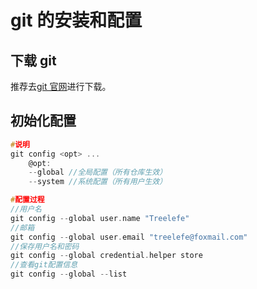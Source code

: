 # git 的安装和配置

## 下载 git

推荐去[git 官网](git-scm.com)进行下载。

## 初始化配置

```c
#说明
git config <opt> ...
    @opt:
    --global //全局配置（所有仓库生效）
    --system //系统配置（所有用户生效）

#配置过程
//用户名
git config --global user.name "Treelefe"
//邮箱
git config --global user.email "treelefe@foxmail.com"
//保存用户名和密码
git config --global credential.helper store
//查看git配置信息
git config --global --list
```
